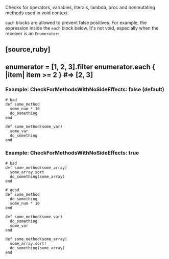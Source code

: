 Checks for operators, variables, literals, lambda, proc and nonmutating
methods used in void context.

`each` blocks are allowed to prevent false positives.
For example, the expression inside the `each` block below.
It's not void, especially when the receiver is an `Enumerator`:

[source,ruby]
----
enumerator = [1, 2, 3].filter
enumerator.each { |item| item >= 2 } #=> [2, 3]
----

### Example: CheckForMethodsWithNoSideEffects: false (default)
    # bad
    def some_method
      some_num * 10
      do_something
    end

    def some_method(some_var)
      some_var
      do_something
    end

### Example: CheckForMethodsWithNoSideEffects: true
    # bad
    def some_method(some_array)
      some_array.sort
      do_something(some_array)
    end

    # good
    def some_method
      do_something
      some_num * 10
    end

    def some_method(some_var)
      do_something
      some_var
    end

    def some_method(some_array)
      some_array.sort!
      do_something(some_array)
    end